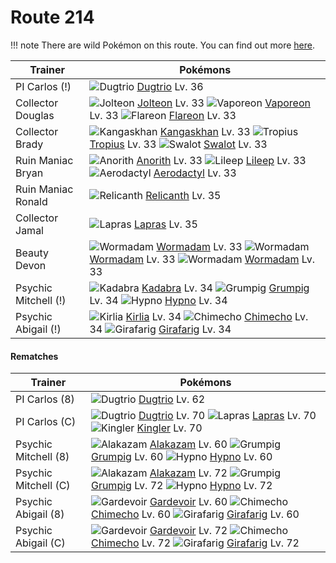 # Route 214

!!! note
    There are wild Pokémon on this route. You can find out more [here](/wild_pokemon/route_214/).


Trainer                    | Pokémons
---                        | ---
PI Carlos (!)              | ![][051]  [Dugtrio] Lv. 36
Collector Douglas          | ![][135]  [Jolteon] Lv. 33  ![][134]  [Vaporeon] Lv. 33  ![][136]  [Flareon] Lv. 33
Collector Brady            | ![][115]  [Kangaskhan] Lv. 33  ![][357]  [Tropius] Lv. 33  ![][317]  [Swalot] Lv. 33
Ruin Maniac Bryan          | ![][347]  [Anorith] Lv. 33  ![][345]  [Lileep] Lv. 33  ![][142]  [Aerodactyl] Lv. 33
Ruin Maniac Ronald         | ![][369]  [Relicanth] Lv. 35
Collector Jamal            | ![][131]  [Lapras] Lv. 35
Beauty Devon               | ![][413]  [Wormadam] Lv. 33  ![][413]  [Wormadam] Lv. 33  ![][413]  [Wormadam] Lv. 33
Psychic Mitchell (!)       | ![][064]  [Kadabra] Lv. 34  ![][326]  [Grumpig] Lv. 34  ![][097]  [Hypno] Lv. 34
Psychic Abigail (!)        | ![][281]  [Kirlia] Lv. 34  ![][358]  [Chimecho] Lv. 34  ![][203]  [Girafarig] Lv. 34

#### Rematches

Trainer                    | Pokémons
---                        | ---
PI Carlos (8)              | ![][051]  [Dugtrio] Lv. 62
PI Carlos (C)              | ![][051]  [Dugtrio] Lv. 70  ![][131]  [Lapras] Lv. 70  ![][099]  [Kingler] Lv. 70
Psychic Mitchell (8)       | ![][065]  [Alakazam] Lv. 60  ![][326]  [Grumpig] Lv. 60  ![][097]  [Hypno] Lv. 60
Psychic Mitchell (C)       | ![][065]  [Alakazam] Lv. 72  ![][326]  [Grumpig] Lv. 72  ![][097]  [Hypno] Lv. 72
Psychic Abigail (8)        | ![][282]  [Gardevoir] Lv. 60  ![][358]  [Chimecho] Lv. 60  ![][203]  [Girafarig] Lv. 60
Psychic Abigail (C)        | ![][282]  [Gardevoir] Lv. 72  ![][358]  [Chimecho] Lv. 72  ![][203]  [Girafarig] Lv. 72


[051]: https://raw.githubusercontent.com/PokeAPI/sprites/master/sprites/pokemon/51.png "Dugtrio"
[064]: https://raw.githubusercontent.com/PokeAPI/sprites/master/sprites/pokemon/64.png "Kadabra"
[065]: https://raw.githubusercontent.com/PokeAPI/sprites/master/sprites/pokemon/65.png "Alakazam"
[097]: https://raw.githubusercontent.com/PokeAPI/sprites/master/sprites/pokemon/97.png "Hypno"
[099]: https://raw.githubusercontent.com/PokeAPI/sprites/master/sprites/pokemon/99.png "Kingler"
[115]: https://raw.githubusercontent.com/PokeAPI/sprites/master/sprites/pokemon/115.png "Kangaskhan"
[131]: https://raw.githubusercontent.com/PokeAPI/sprites/master/sprites/pokemon/131.png "Lapras"
[134]: https://raw.githubusercontent.com/PokeAPI/sprites/master/sprites/pokemon/134.png "Vaporeon"
[135]: https://raw.githubusercontent.com/PokeAPI/sprites/master/sprites/pokemon/135.png "Jolteon"
[136]: https://raw.githubusercontent.com/PokeAPI/sprites/master/sprites/pokemon/136.png "Flareon"
[142]: https://raw.githubusercontent.com/PokeAPI/sprites/master/sprites/pokemon/142.png "Aerodactyl"
[203]: https://raw.githubusercontent.com/PokeAPI/sprites/master/sprites/pokemon/203.png "Girafarig"
[281]: https://raw.githubusercontent.com/PokeAPI/sprites/master/sprites/pokemon/281.png "Kirlia"
[282]: https://raw.githubusercontent.com/PokeAPI/sprites/master/sprites/pokemon/282.png "Gardevoir"
[317]: https://raw.githubusercontent.com/PokeAPI/sprites/master/sprites/pokemon/317.png "Swalot"
[326]: https://raw.githubusercontent.com/PokeAPI/sprites/master/sprites/pokemon/326.png "Grumpig"
[345]: https://raw.githubusercontent.com/PokeAPI/sprites/master/sprites/pokemon/345.png "Lileep"
[347]: https://raw.githubusercontent.com/PokeAPI/sprites/master/sprites/pokemon/347.png "Anorith"
[357]: https://raw.githubusercontent.com/PokeAPI/sprites/master/sprites/pokemon/357.png "Tropius"
[358]: https://raw.githubusercontent.com/PokeAPI/sprites/master/sprites/pokemon/358.png "Chimecho"
[369]: https://raw.githubusercontent.com/PokeAPI/sprites/master/sprites/pokemon/369.png "Relicanth"
[413]: https://raw.githubusercontent.com/PokeAPI/sprites/master/sprites/pokemon/413.png "Wormadam"
[Dugtrio]: /pokemon_changes/051/
[Kadabra]: /pokemon_changes/064/
[Alakazam]: /pokemon_changes/065/
[Hypno]: /pokemon_changes/097/
[Kingler]: /pokemon_changes/099/
[Kangaskhan]: /pokemon_changes/115/
[Lapras]: /pokemon_changes/131/
[Vaporeon]: /pokemon_changes/134/
[Jolteon]: /pokemon_changes/135/
[Flareon]: /pokemon_changes/136/
[Aerodactyl]: /pokemon_changes/142/
[Girafarig]: /pokemon_changes/203/
[Kirlia]: /pokemon_changes/281/
[Gardevoir]: /pokemon_changes/282/
[Swalot]: /pokemon_changes/317/
[Grumpig]: /pokemon_changes/326/
[Lileep]: /pokemon_changes/345/
[Anorith]: /pokemon_changes/347/
[Tropius]: /pokemon_changes/357/
[Chimecho]: /pokemon_changes/358/
[Relicanth]: /pokemon_changes/369/
[Wormadam]: /pokemon_changes/413/
